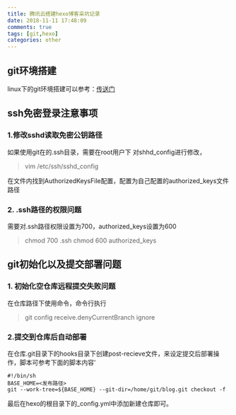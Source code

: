 ```yaml
---
title: 腾讯云搭建hexo博客采坑记录
date: 2018-11-11 17:48:09
comments: true
tags: [git,hexo]
categories: other
---
```


## git环境搭建

linux下的git环境搭建可以参考：[传送门](https://www.liaoxuefeng.com/wiki/0013739516305929606dd18361248578c67b8067c8c017b000/00137583770360579bc4b458f044ce7afed3df579123eca000)

<!-- more -->

## ssh免密登录注意事项

### 1.修改sshd读取免密公钥路径
如果使用git在的.ssh目录，需要在root用户下
对shhd_config进行修改，

> vim /etc/ssh/sshd_config

在文件内找到AuthorizedKeysFile配置，配置为自己配置的authorized_keys文件路径

### 2. .ssh路径的权限问题
需要对.ssh路径权限设置为700，authorized_keys设置为600

>chmod 700 .ssh
>chmod 600 authorized_keys

## git初始化以及提交部署问题

### 1. 初始化空仓库远程提交失败问题
在仓库路径下使用命令，命令行执行
> git config receive.denyCurrentBranch ignore

### 2.提交到仓库后自动部署
在仓库.git目录下的hooks目录下创建post-recieve文件，来设定提交后部署操作，脚本可参考下面的脚本内容’
```shell
#!/bin/sh
BASE_HOME=<发布路径>
git --work-tree=${BASE_HOME} --git-dir=/home/git/blog.git checkout -f
```

最后在hexo的根目录下的_config.yml中添加新建仓库即可。
